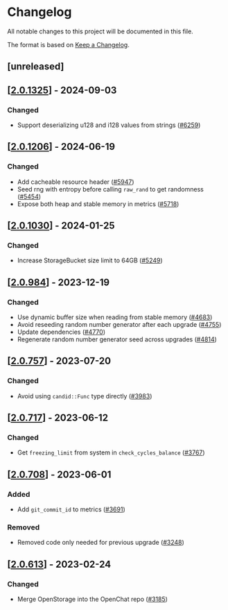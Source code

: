 # Changelog

All notable changes to this project will be documented in this file.

The format is based on [Keep a Changelog](https://keepachangelog.com/en/1.0.0/).

## [unreleased]

## [[2.0.1325](https://github.com/open-chat-labs/open-chat/releases/tag/v2.0.1325-storage_bucket)] - 2024-09-03

### Changed

- Support deserializing u128 and i128 values from strings ([#6259](https://github.com/open-chat-labs/open-chat/pull/6259))

## [[2.0.1206](https://github.com/open-chat-labs/open-chat/releases/tag/v2.0.1206-storage_bucket)] - 2024-06-19

### Changed

- Add cacheable resource header ([#5947](https://github.com/open-chat-labs/open-chat/pull/5947))
- Seed rng with entropy before calling `raw_rand` to get randomness ([#5454](https://github.com/open-chat-labs/open-chat/pull/5454))
- Expose both heap and stable memory in metrics ([#5718](https://github.com/open-chat-labs/open-chat/pull/5718))

## [[2.0.1030](https://github.com/open-chat-labs/open-chat/releases/tag/v2.0.1030-storage_bucket)] - 2024-01-25

### Changed

- Increase StorageBucket size limit to 64GB ([#5249](https://github.com/open-chat-labs/open-chat/pull/5249))

## [[2.0.984](https://github.com/open-chat-labs/open-chat/releases/tag/v2.0.984-storage_bucket)] - 2023-12-19

### Changed

- Use dynamic buffer size when reading from stable memory ([#4683](https://github.com/open-chat-labs/open-chat/pull/4683))
- Avoid reseeding random number generator after each upgrade ([#4755](https://github.com/open-chat-labs/open-chat/pull/4755))
- Update dependencies ([#4770](https://github.com/open-chat-labs/open-chat/pull/4770))
- Regenerate random number generator seed across upgrades ([#4814](https://github.com/open-chat-labs/open-chat/pull/4814))

## [[2.0.757](https://github.com/open-chat-labs/open-chat/releases/tag/v2.0.757-storage_bucket)] - 2023-07-20

### Changed

- Avoid using `candid::Func` type directly ([#3983](https://github.com/open-chat-labs/open-chat/pull/3983))

## [[2.0.717](https://github.com/open-chat-labs/open-chat/releases/tag/v2.0.717-storage_bucket)] - 2023-06-12

### Changed

- Get `freezing_limit` from system in `check_cycles_balance` ([#3767](https://github.com/open-chat-labs/open-chat/pull/3767))

## [[2.0.708](https://github.com/open-chat-labs/open-chat/releases/tag/v2.0.708-storage_bucket)] - 2023-06-01

### Added

- Add `git_commit_id` to metrics ([#3691](https://github.com/open-chat-labs/open-chat/pull/3691))

### Removed

- Removed code only needed for previous upgrade ([#3248](https://github.com/open-chat-labs/open-chat/pull/3248))

## [[2.0.613](https://github.com/open-chat-labs/open-chat/releases/tag/v2.0.613-storage_bucket)] - 2023-02-24

### Changed

- Merge OpenStorage into the OpenChat repo ([#3185](https://github.com/open-chat-labs/open-chat/pull/3185))
